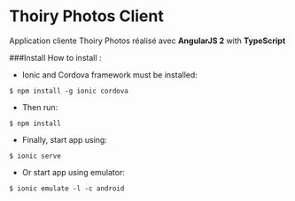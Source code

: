 # Thoiry Photos Client
Application cliente Thoiry Photos réalisé avec **AngularJS 2** with **TypeScript**

###Install
How to install :
* Ionic and Cordova framework must be installed:

`$ npm install -g ionic cordova`

* Then run:

`$ npm install`

* Finally, start app using:

`$ ionic serve`

* Or start app using emulator:

`$ ionic emulate -l -c android`
